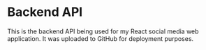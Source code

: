 # Backend API

This is the backend API being used for my React social media web application. It was uploaded to GitHub for deployment purposes.
